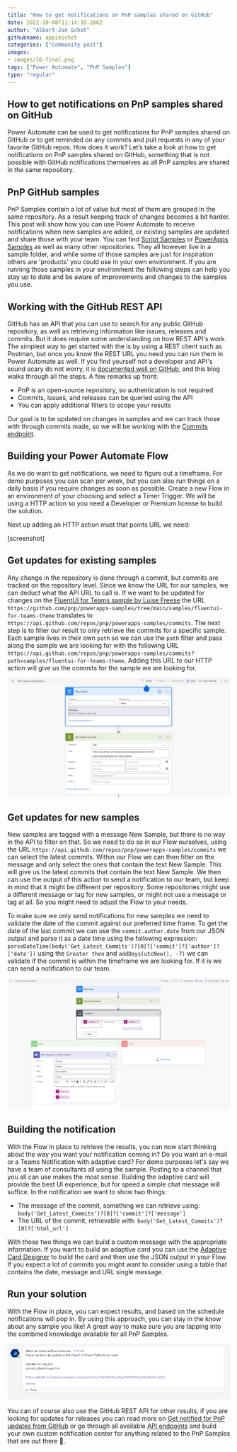```yaml
---
title: "How to get notifications on PnP samples shared on GitHub"
date: 2022-10-08T11:14:39.206Z
author: "Albert-Jan Schot"
githubname: appieschot
categories: ["Community post"]
images:
- images/16-final.png
tags: ["Power Automate", "PnP Samples"]
type: "regular"
---
```


## How to get notifications on PnP samples shared on GitHub

Power Automate can be used to get notifications for PnP samples shared on GitHub or to get reminded on any commits and pull requests in any of your favorite GitHub repos. How does it work? Let’s take a look at how to get notifications on PnP samples shared on GitHub, something that is not possible with GitHub notifications themselves as all PnP samples are shared in the same repository.

## PnP GitHub samples

PnP Samples contain a lot of value but most of them are grouped in the same repository. As a result keeping track of changes becomes a bit harder. This post will show how you can use Power Automate to receive notifications when new samples are added, or existing samples are updated and share those with your team. You can find [Script Samples](https://pnp.github.io/script-samples/) or [PowerApps Samples](https://github.com/pnp/powerapps-samples) as well as many other repositories. They all however live in a sample folder, and while some of those samples are just for inspiration others are 'products' you could use in your own environment. If you are running those samples in your environment the following steps can help you stay up to date and be aware of improvements and changes to the samples you use.

## Working with the GitHub REST API

GitHub has an API that you can use to search for any public GitHub repository, as well as retrieving information like issues, releases and commits. But it does require some understanding on how REST API's work. The simplest way to get started with the is by using a REST client such as Postman, but once you know the REST URL you need you can run them in Power Automate as well. If you find yourself not a developer and API's sound scary do not worry, it is [documented well on GitHub](https://docs.github.com/en/rest/overview/resources-in-the-rest-api), and this blog walks through all the steps. A few remarks up front:

- PnP is an open-source repository, so authentication is not required
- Commits, issues, and releases can be queried using the API
- You can apply additional filters to scope your results

Our goal is to be updated on changes in samples and we can track those with through commits made, so we will be working with the [Commits endpoint](https://docs.github.com/en/rest/commits/commits).

## Building your Power Automate Flow

As we do want to get notifications, we need to figure out a timeframe. For demo purposes you can scan per week, but you can also run things on a daily basis if you require changes as soon as possible. Create a new Flow in an environment of your choosing and select a Timer Trigger. We will be using a HTTP action so you need a Developer or Premium license to build the solution.

Next up adding an HTTP action must that points URL we need:

[screenshot]

## Get updates for existing samples

Any change in the repository is done through a commit, but commits are tracked on the repository level. Since we know the URL for our samples, we can deduct what the API URL to call is. If we want to be updated for changes on the [FluentUI for Teams sample by Luise Freese](https://github.com/pnp/powerapps-samples/tree/main/samples/fluentui-for-teams-theme) the URL `https://github.com/pnp/powerapps-samples/tree/main/samples/fluentui-for-teams-theme` translates to `https://api.github.com/repos/pnp/powerapps-samples/commits`. The next step is to filter our result to only retrieve the commits for a specific sample. Each sample lives in their own `path` so we can use the `path` filter and pass along the sample we are looking for with the following URL `https://api.github.com/repos/pnp/powerapps-samples/commits?path=samples/fluentui-for-teams-theme`. Adding this URL to our HTTP action will give us the commits for the sample we are looking for.

![Retrieve GitHub commits on a recurrence schedule](images/flow-retrieve-commits.png)

## Get updates for new samples

New samples are tagged with a message New Sample, but there is no way in the API to filter on that. So we need to do so in our Flow ourselves, using the URL `https://api.github.com/repos/pnp/powerapps-samples/commits` we can select the latest commits. Within our Flow we can then filter on the message and only select the ones that contain the text New Sample. This will give us the latest commits that contain the text New Sample. We then can use the output of this action to send a notification to our team, but keep in mind that it might be different per repository. Some repositories might use a different message or tag for new samples, or might not use a message or tag at all. So you might need to adjust the Flow to your needs.

To make sure we only send notifications for new samples we need to validate the date of the commit against our preferred time frame. To get the date of the last commit we can use the `commit.author.date` from our JSON output and parse it as a date time using the following expression: `parseDateTime(body('Get_Latest_Commits')?[0]?['commit']?['author']?['date'])` using the `Greater then` and `addDays(utcNow(), -7)` we can validate if the commit is within the timeframe we are looking for. If it is we can send a notification to our team.

![Send notification for new commits to Microsoft Teams](images/flow-send-notification.png)

## Building the notification

With the Flow in place to retrieve the results, you can now start thinking about the way you want your notification coming in? Do you want an e-mail or a Teams Notification with adaptive card? For demo purposes let's say we have a team of consultants all using the sample. Posting to a channel that you all can use makes the most sense. Building the adaptive card will provide the best UI experience, but for speed a simple chat message will suffice. In the notification we want to show two things:

- The message of the commit, something we can retrieve using: `body('Get_Latest_Commits')?[0]?['commit']?['message']`
- The URL of the commit, retrievable with: `body('Get_Latest_Commits')?[0]?['html_url']`

With those two things we can build a custom message with the appropriate information. If you want to build an adaptive card you can use the [Adaptive Card Designer](https://adaptivecards.io/designer/) to build the card and then use the JSON output in your Flow. If you expect a lot of commits you might want to consider using a table that contains the date, message and URL single message.

## Run your solution

With the Flow in place, you can expect results, and based on the schedule notifications will pop in. By using this approach, you can stay in the know about any sample you like! A great way to make sure you are tapping into the combined knowledge available for all PnP Samples.

![Result of the notification in Microsoft Teams](images/teams-notification.png)

You can of course also use the GitHub REST API for other results, if you are looking for updates for releases you can read more on [Get notified for PnP updates from GitHub](https://www.cloudappie.nl/notified-pnp-updates-github/) or go through all available [API endpoints](https://docs.github.com/en/rest/overview/resources-in-the-rest-api) and build your own custom notification center for anything related to the PnP Samples that are out there 🦾.
